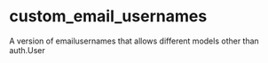 # custom_email_usernames
A version of emailusernames that allows different models other than auth.User
